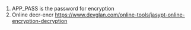 1. APP_PASS is the password for encryption
2. Online decr-encr
https://www.devglan.com/online-tools/jasypt-online-encryption-decryption